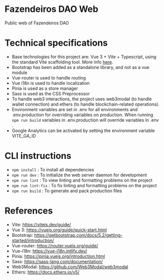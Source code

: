 # Fazendeiros DAO Web
Public web of Fazendeiros DAO

# Technical specifications
- Base technologies for this project are: Vue 3 + Vite + Typescript, using the standard Vite scaffolding tool. More info [here](https://vitejs.dev/guide/).
- Bootstrap has been added as a standalone library, and not as a vue module
- Vue-router is used to handle routing
- Vue i18n is used to handle localization
- Pinia is used as a store manager
- Sass is used as the CSS Preprocessor
- To handle web3 interactions, the project uses web3modal (to handle wallet connection) and ethers (to handle blockchain-related operations).
- Environment variables are set in .env for all environments and .env.production for overriding variables on production. When running `npm run build` variables in .env.production will override variables in .env .
- Google Analytics can be activated by setting the environment variable VITE_GA_ID

# CLI instructions
- `npm install` : To install all dependencies
- `npm run dev` : To initialize the web server daemon for development
- `npm run lint` : To view linting and formatting problems on the project
- `npm run lint:fix` : To fix linting and formatting problems on the project
- `npm run build` : To generate and pack production files

# References
- Vite: https://vitejs.dev/guide/
- Vue 3: https://vuejs.org/guide/quick-start.html
- Bootstrap: https://getbootstrap.com/docs/5.2/getting-started/introduction/
- Vue-router: https://router.vuejs.org/guide/
- Vue-i18n: https://vue-i18n.intlify.dev/
- Pinia: https://pinia.vuejs.org/introduction.html
- Sass: https://sass-lang.com/documentation/
- Web3Modal: https://github.com/Web3Modal/web3modal
- Ethers: https://docs.ethers.io/v5/
